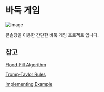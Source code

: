 # 바둑 게임 

![image](https://user-images.githubusercontent.com/52204522/100518388-92c2cd80-31d4-11eb-81d2-5deeeffbc980.png)

콘솔창을 이용한 간단한 바둑 게임 프로젝트 입니다.

## 참고

[Flood-Fill Algorithm](https://www.geeksforgeeks.org/flood-fill-algorithm-implement-fill-paint/)

[Tromp-Taylor Rules](http://webdocs.cs.ualberta.ca/~hayward/396/hoven/tromptaylor.pdf)

[Implementing Example](https://www.moderndescartes.com/essays/implementing_go/)

